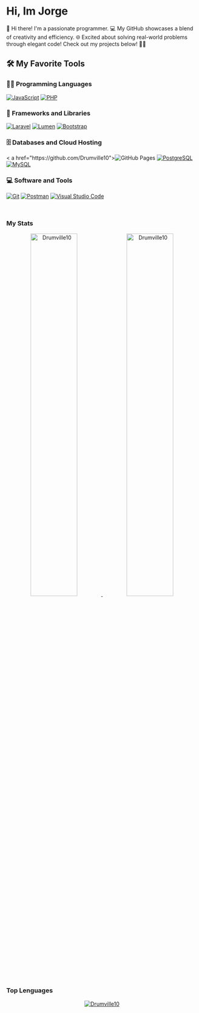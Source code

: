 # Hi, Im Jorge

👋 Hi there! I'm a passionate programmer. 💻 My GitHub showcases a blend of creativity and efficiency. 🌐 Excited about solving real-world problems through elegant code! Check out my projects below! 👨‍💻

## 🛠️ My Favorite Tools

### 👨‍💻 Programming Languages

<p>
	<a href="https://github.com/Drumville10"><img alt="JavaScript" src="https://img.shields.io/badge/JavaScript%20-%23F7DF1E.svg?logo=javascript&logoColor=black"></a>
	<a href="https://github.com/Drumville10"><img alt="PHP" src="https://img.shields.io/badge/PHP%20-%2314354C.svg?logo=php&logoColor=white"></a>

### 🧰 Frameworks and Libraries

<p>
	<a href="https://github.com/Drumville10"><img alt="Laravel" src="https://img.shields.io/badge/Laravel%20-%23FF362A.svg?logo=Laravel&logoColor=white"></a>
	<a href="https://github.com/Drumville10"><img alt="Lumen" src="https://img.shields.io/badge/Lumen%20-%23F4645F.svg?logo=Lumen&logoColor=white"></a>
	<a href="https://github.com/Drumville10"><img alt="Bootstrap" src="https://img.shields.io/badge/Bootstrap%20-%23150458.svg?logo=Bootstrap&logoColor=white"></a>
</p>

### 🗄️ Databases and Cloud Hosting

<p>
    <	a href="https://github.com/Drumville10"><img alt="GitHub Pages" src="https://img.shields.io/badge/GitHub%20Pages-%23327FC7.svg?logo=github&logoColor=white"></a>
    	<a href="https://github.com/Drumville10"><img alt="PostgreSQL" src ="https://img.shields.io/badge/postgresql%2331648C.svg?logo=postgresql&logoColor=white"></a>
	<a href="https://github.com/Drumville10"><img alt="MySQL" src ="https://img.shields.io/badge/mysql%23300718B.svg?logo=mysql&logoColor=white"></a>
</p>

### 💻 Software and Tools

<p>
	<a href="https://github.com/Drumville10"><img alt="Git" src="https://img.shields.io/badge/Git%20-%23F05033.svg?logo=git&logoColor=white"></a>
	<a href="https://github.com/Drumville10"><img alt="Postman" src="https://img.shields.io/badge/Postman-FF6C37?logo=postman&logoColor=white"></a>
	<a href="https://github.com/Drumville10"><img alt="Visual Studio Code" src="https://img.shields.io/badge/Visual%20Studio%20Code-0078d7.svg?logo=visual-studio-code&logoColor=white"></a>
</p>
</br>


### My Stats

<p align="center">
	<a href="[https://github.com/Bouaskaoun](https://github.com/Drumville10)">
		<img width="49.5%" src="https://github-readme-stats.vercel.app/api?username=Drumville10&show_icons=true" alt="Drumville10">
		<img width="49.5%" src="https://github-readme-streak-stats.herokuapp.com/?user=Drumville10" alt="Drumville10">
	</a>
</p>
<br/>

### Top Lenguages
<p align="center">
	<a href="https://github.com/Drumville10">
	<img src="https://github-readme-stats.vercel.app/api/top-langs/?username=Drumville10&langs_count=8&layout=compact" alt="Drumville10">
	</a>
	<br/>
</p>
<br/>


